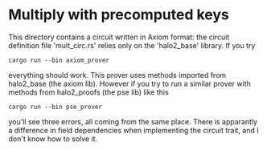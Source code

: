 # Multiply with precomputed keys

This directory contains a circuit written in Axiom format:  the circuit definition file 'mult_circ.rs' relies only on the 'halo2_base' library.  If you try
```
cargo run --bin axiom_prover
```
everything should work.  This prover uses methods imported from halo2_base (the axiom lib).  However if you try to run a similar prover with methods from halo2_proofs (the pse lib) like this
```
cargo run --bin pse_prover
```
you'll see three errors, all coming from the same place.  There is apparantly a difference in field dependencies when implementing the circuit trait, and I don't know how to solve it.